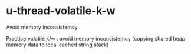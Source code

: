 # u-thread-volatile-k-w
Avoid memory inconsistemcy 

Practice volatile k/w : avoid memory inconsistemcy (copying shared heap memory data to local cached string stack)
